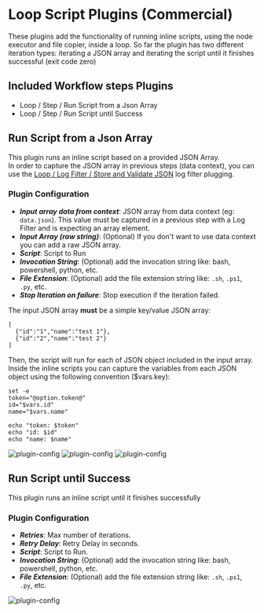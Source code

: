# Loop Script Plugins (Commercial)

These plugins add the functionality of running inline scripts, using the node executor and file copier, inside a loop.
So far the plugin has two different iteration types: iterating a JSON array and iterating the script until it finishes successful (exit code zero)

## Included Workflow steps Plugins

* Loop / Step / Run Script from a Json Array
* Loop / Step / Run Script until Success

## Run Script from a Json Array

This plugin runs an inline script based on a provided JSON Array.  
In order to capture the JSON array in previous steps (data context), you can use the [Loop / Log Filter / Store and Validate JSON](/manual/log-filters/loop-plugins.md) log filter plugging.

### Plugin Configuration

* **_Input array data from context_**:  JSON array from data context (eg: `data.json`). This value must be captured in a previous step with a Log Filter and is expecting an array element.
* **_Input Array (raw string)_**: (Optional) If you don't want to use data context you can add a raw JSON array.
* **_Script_**: Script to Run
* **_Invocation String_**:  (Optional) add the invocation string like: bash, powershell, python, etc.
* **_File Extension_**: (Optional) add the file extension string like: `.sh`, `.ps1`, `.py`, etc.
* **_Stop Iteration on failure_**: Stop execution if the iteration failed.

The input JSON array **must** be a simple key/value JSON array:

````
[
  {"id":"1","name":"test 1"},
  {"id":"2","name":"test 2"}
]
````

Then, the script will run for each of JSON object included in the input array.
Inside the inline scripts you can capture the variables from each JSON object using the following convention ($vars.key):

````
set -e
token="@option.token@"
id="$vars.id"
name="$vars.name"

echo "token: $token"
echo "id: $id"
echo "name: $name"
`````

![plugin-config](/assets/img/loop-step-run-script-json-attributes.png)
![plugin-config](/assets/img/loop-step-run-script-json-definition.png)
![plugin-config](/assets/img/loop-step-run-script-json-output.png)

## Run Script until Success
This plugin runs an inline script until it finishes successfully

### Plugin Configuration

* **_Retries_**: Max number of iterations.
*  **_Retry Delay_**: Retry Delay in seconds.
* **_Script_**: Script to Run.
* **_Invocation String_**:  (Optional) add the invocation string like: bash, powershell, python, etc.
* **_File Extension_**: (Optional) add the file extension string like: `.sh`, `.ps1`, `.py`, etc.

![plugin-config](/assets/img/loop-step-run-until-success.png)
